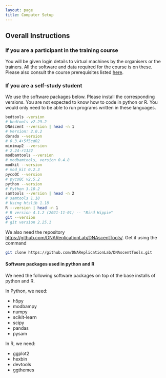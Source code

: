 ```yaml
---
layout: page
title: Computer Setup
---
```


## Overall Instructions

### If you are a participant in the training course

You will be given login details to virtual machines by the organisers or the trainers.
All the software and data required for the course is on these.
Please also consult the course prerequisites listed [here](https://www.earlham.ac.uk/events/detection-dna-base-modification-using-nanopore-sequencing).

### If you are a self-study student

We use the software packages below. Please install the corresponding versions.
You are not expected to know how to code in python or R.
You would only need to be able to run programs written in these languages.

```bash
bedtools -version
# bedtools v2.29.2
DNAscent --version | head -n 1
# Version: 2.0.2
dorado --version
# 0.3.4+5f5cd02
minimap2 --version
# 2.24-r1122
modbamtools --version
# modbamtools, version 0.4.8
modkit --version
# mod_kit 0.2.3
pycoQC --version
# pycoQC v2.5.2
python --version
# Python 3.10.2
samtools --version | head -n 2
# samtools 1.18
# Using htslib 1.18
R --version | head -n 1
# R version 4.1.2 (2021-11-01) -- "Bird Hippie"
git --version
# git version 2.25.1
```

We also need the repository https://github.com/DNAReplicationLab/DNAscentTools/.
Get it using the command

```bash
git clone https://github.com/DNAReplicationLab/DNAscentTools.git
```

#### Software packages used in python and R

We need the following software packages on top of the base installs of python and R.

In Python, we need:
- h5py
- modbampy
- numpy
- scikit-learn
- scipy
- pandas 
- pysam

In R, we need:
- ggplot2
- hexbin
- devtools
- ggthemes
